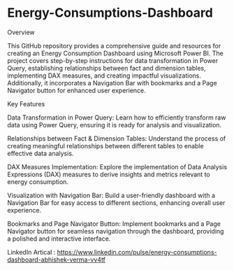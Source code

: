 # Energy-Consumptions-Dashboard
Overview 

This GitHub repository provides a comprehensive guide and resources for creating an Energy Consumption Dashboard using Microsoft Power BI. The project covers step-by-step instructions for data transformation in Power Query, establishing relationships between fact and dimension tables, implementing DAX measures, and creating impactful visualizations. Additionally, it incorporates a Navigation Bar with bookmarks and a Page Navigator button for enhanced user experience.

Key Features 

Data Transformation in Power Query: Learn how to efficiently transform raw data using Power Query, ensuring it is ready for analysis and visualization.

Relationships between Fact & Dimension Tables: Understand the process of creating meaningful relationships between different tables to enable effective data analysis.

DAX Measures Implementation: Explore the implementation of Data Analysis Expressions (DAX) measures to derive insights and metrics relevant to energy consumption.

Visualization with Navigation Bar: Build a user-friendly dashboard with a Navigation Bar for easy access to different sections, enhancing overall user experience.

Bookmarks and Page Navigator Button: Implement bookmarks and a Page Navigator button for seamless navigation through the dashboard, providing a polished and interactive interface.

LinkedIn Artical : https://www.linkedin.com/pulse/energy-consumptions-dashboard-abhishek-verma-vv4tf 
